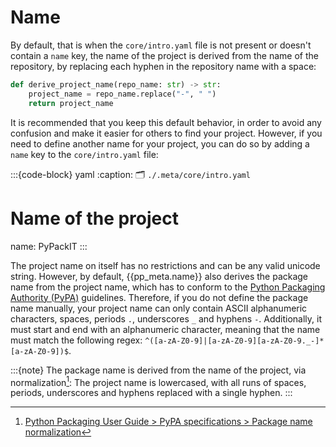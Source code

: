 # Name
By default, that is when the `core/intro.yaml` file is not present or doesn't contain a `name` key,
the name of the project is derived from the name of the repository,
by replacing each hyphen in the repository name with a space:
```python
def derive_project_name(repo_name: str) -> str:
    project_name = repo_name.replace("-", " ")
    return project_name
```
It is recommended that you keep this default behavior, in order to avoid any confusion
and make it easier for others to find your project. However, if you need to define another name
for your project, you can do so by adding a `name` key to the `core/intro.yaml` file:

:::{code-block} yaml
:caption: 🗂 `./.meta/core/intro.yaml`
# Name of the project
name: PyPackIT
:::

The project name on itself has no restrictions and can be any valid unicode string.
However, by default, {{pp_meta.name}} also derives the package name from the project name,
which has to conform to the
[Python Packaging Authority (PyPA)](https://packaging.python.org/en/latest/specifications/name-normalization/)
guidelines. Therefore, if you do not define the package name manually,
your project name can only contain ASCII alphanumeric characters,
spaces, periods `.`, underscores `_` and hyphens `-`.
Additionally, it must start and end with an alphanumeric character,
meaning that the name must match the following regex:
`^([a-zA-Z0-9]|[a-zA-Z0-9][a-zA-Z0-9._-]*[a-zA-Z0-9])$`.

:::{note}
The package name is derived from the name of the project, via normalization[^name-normalization]:
The project name is lowercased, with all runs of spaces, periods, underscores and hyphens
replaced with a single hyphen.
:::
[^name-normalization]: [Python Packaging User Guide > PyPA specifications > Package name normalization](https://packaging.python.org/en/latest/specifications/name-normalization/)